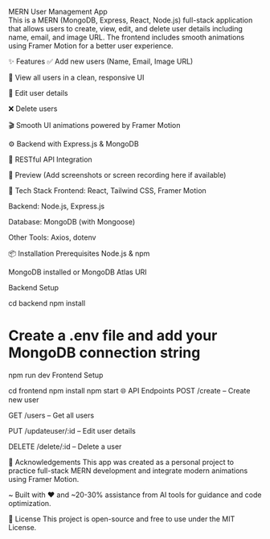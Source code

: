 MERN User Management App <br>
This is a MERN (MongoDB, Express, React, Node.js) full-stack application that allows users to create, view, edit, and delete user details including name, email, and image URL. The frontend includes smooth animations using Framer Motion for a better user experience.

✨ Features
✅ Add new users (Name, Email, Image URL)

👀 View all users in a clean, responsive UI

📝 Edit user details

❌ Delete users

🎬 Smooth UI animations powered by Framer Motion

⚙️ Backend with Express.js & MongoDB

🎯 RESTful API Integration

📸 Preview
(Add screenshots or screen recording here if available)

🚀 Tech Stack
Frontend: React, Tailwind CSS, Framer Motion

Backend: Node.js, Express.js

Database: MongoDB (with Mongoose)

Other Tools: Axios, dotenv

📦 Installation
Prerequisites
Node.js & npm

MongoDB installed or MongoDB Atlas URI

Backend Setup

cd backend
npm install
# Create a .env file and add your MongoDB connection string
npm run dev
Frontend Setup

cd frontend
npm install
npm start
🌐 API Endpoints
POST /create – Create new user

GET /users – Get all users

PUT /updateuser/:id – Edit user details

DELETE /delete/:id – Delete a user

🙌 Acknowledgements
This app was created as a personal project to practice full-stack MERN development and integrate modern animations using Framer Motion.

~ Built with ❤️ and ~20-30% assistance from AI tools for guidance and code optimization.

📄 License
This project is open-source and free to use under the MIT License.
